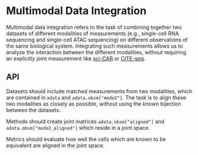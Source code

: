 # Multimodal Data Integration

Multimodal data integration refers to the task of combining together two datasets of different modalities of measurements (e.g., single-cell RNA sequencing and single-cell ATAC sequencing) on different observations of the same biological system. Integrating such measurements allows us to analyze the interaction between the different modalities, without requiring an explicitly joint measurement like [sci-CAR](https://doi.org/10.1126/science.aau0730) or [CITE-seq](https://doi.org/10.1038/nmeth.4380).

## API

Datasets should include matched measurements from two modalities, which are contained in `adata` and `adata.obsm["mode2"]`. The task is to align these two modalities as closely as possible, without using the known bijection between the datasets.

Methods should create joint matrices `adata.obsm["aligned"]` and `adata.obsm["mode2_aligned"]` which reside in a joint space.

Metrics should evaluate how well the cells which are known to be equivalent are aligned in the joint space.
